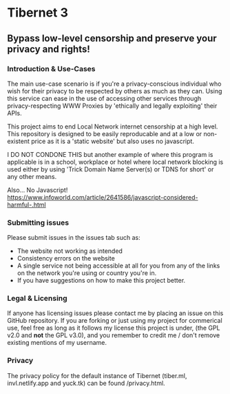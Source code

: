 # Tibernet 3

## Bypass low-level censorship and preserve your privacy and rights!

### Introduction & Use-Cases

The main use-case scenario is if you're a privacy-conscious individual who wish for their privacy to be respected by others as much as they can. Using this service can ease in the use of accessing other services through privacy-respecting WWW Proxies by 'ethically and legally exploiting' their APIs.

This project aims to end Local Network internet censorship at a high level. This repository is designed to be easily reproducable and at a low or non-existent price as it is a 'static website' but also uses no javascript.

I DO NOT CONDONE THIS but another example of where this program is applicable is in a school, workplace or hotel where local network blocking is used either by using 'Trick Domain Name Server(s) or TDNS for short' or any other means.

Also... No Javascript! https://www.infoworld.com/article/2641586/javascript-considered-harmful-.html

### Submitting issues

Please submit issues in the issues tab such as:
- The website not working as intended
- Consistency errors on the website
- A single service not being accessible at all for you from any of the links on the network you're using or country you're in.
- If you have suggestions on how to make this project better.

### Legal & Licensing

If anyone has licensing issues please contact me by placing an issue on this GitHub repository. If you are forking or just using my project for commerical use, feel free as long as it follows my license this project is under, (the GPL v2.0 and **not** the GPL v3.0), and you remember to credit me / don't remove existing mentions of my username.

### Privacy

The privacy policy for the default instance of Tibernet (tiber.ml, invl.netlify.app and yuck.tk) can be found /privacy.html.
